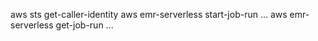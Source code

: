 aws sts get-caller-identity
aws emr-serverless start-job-run ...
aws emr-serverless get-job-run ...
